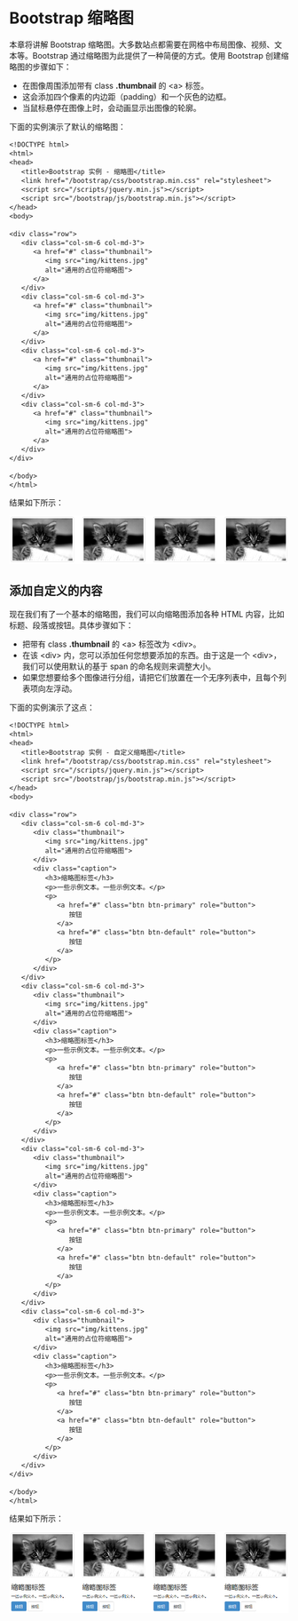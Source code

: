 # Bootstrap 缩略图

本章将讲解 Bootstrap 缩略图。大多数站点都需要在网格中布局图像、视频、文本等。Bootstrap 通过缩略图为此提供了一种简便的方式。使用 Bootstrap 创建缩略图的步骤如下：

*   在图像周围添加带有 class **.thumbnail** 的 &lt;a&gt; 标签。
*   这会添加四个像素的内边距（padding）和一个灰色的边框。
*   当鼠标悬停在图像上时，会动画显示出图像的轮廓。

下面的实例演示了默认的缩略图：

```
<!DOCTYPE html>
<html>
<head>
   <title>Bootstrap 实例 - 缩略图</title>
   <link href="/bootstrap/css/bootstrap.min.css" rel="stylesheet">
   <script src="/scripts/jquery.min.js"></script>
   <script src="/bootstrap/js/bootstrap.min.js"></script>
</head>
<body>

<div class="row">
   <div class="col-sm-6 col-md-3">
      <a href="#" class="thumbnail">
         <img src="img/kittens.jpg" 
         alt="通用的占位符缩略图">
      </a>
   </div>
   <div class="col-sm-6 col-md-3">
      <a href="#" class="thumbnail">
         <img src="img/kittens.jpg" 
         alt="通用的占位符缩略图">
      </a>
   </div>
   <div class="col-sm-6 col-md-3">
      <a href="#" class="thumbnail">
         <img src="img/kittens.jpg" 
         alt="通用的占位符缩略图">
      </a>
   </div>
   <div class="col-sm-6 col-md-3">
      <a href="#" class="thumbnail">
         <img src="img/kittens.jpg" 
         alt="通用的占位符缩略图">
      </a>
   </div>
</div>

</body>
</html>

```

[](/try/tryit.php?filename=bootstrap3-thumbnail)

结果如下所示：

![缩略图](img/thumbnail_demo.jpg)

## 添加自定义的内容

现在我们有了一个基本的缩略图，我们可以向缩略图添加各种 HTML 内容，比如标题、段落或按钮。具体步骤如下：

*   把带有 class **.thumbnail** 的 &lt;a&gt; 标签改为 &lt;div&gt;。
*   在该 &lt;div&gt; 内，您可以添加任何您想要添加的东西。由于这是一个 &lt;div&gt;，我们可以使用默认的基于 span 的命名规则来调整大小。
*   如果您想要给多个图像进行分组，请把它们放置在一个无序列表中，且每个列表项向左浮动。

下面的实例演示了这点：

```
<!DOCTYPE html>
<html>
<head>
   <title>Bootstrap 实例 - 自定义缩略图</title>
   <link href="/bootstrap/css/bootstrap.min.css" rel="stylesheet">
   <script src="/scripts/jquery.min.js"></script>
   <script src="/bootstrap/js/bootstrap.min.js"></script>
</head>
<body>

<div class="row">
   <div class="col-sm-6 col-md-3">
      <div class="thumbnail">
         <img src="img/kittens.jpg" 
         alt="通用的占位符缩略图">
      </div>
      <div class="caption">
         <h3>缩略图标签</h3>
         <p>一些示例文本。一些示例文本。</p>
         <p>
            <a href="#" class="btn btn-primary" role="button">
               按钮
            </a> 
            <a href="#" class="btn btn-default" role="button">
               按钮
            </a>
         </p>
      </div>
   </div>
   <div class="col-sm-6 col-md-3">
      <div class="thumbnail">
         <img src="img/kittens.jpg" 
         alt="通用的占位符缩略图">
      </div>
      <div class="caption">
         <h3>缩略图标签</h3>
         <p>一些示例文本。一些示例文本。</p>
         <p>
            <a href="#" class="btn btn-primary" role="button">
               按钮
            </a> 
            <a href="#" class="btn btn-default" role="button">
               按钮
            </a>
         </p>
      </div>
   </div>
   <div class="col-sm-6 col-md-3">
      <div class="thumbnail">
         <img src="img/kittens.jpg" 
         alt="通用的占位符缩略图">
      </div>
      <div class="caption">
         <h3>缩略图标签</h3>
         <p>一些示例文本。一些示例文本。</p>
         <p>
            <a href="#" class="btn btn-primary" role="button">
               按钮
            </a> 
            <a href="#" class="btn btn-default" role="button">
               按钮
            </a>
         </p>
      </div>
   </div>
   <div class="col-sm-6 col-md-3">
      <div class="thumbnail">
         <img src="img/kittens.jpg" 
         alt="通用的占位符缩略图">
      </div>
      <div class="caption">
         <h3>缩略图标签</h3>
         <p>一些示例文本。一些示例文本。</p>
         <p>
            <a href="#" class="btn btn-primary" role="button">
               按钮
            </a> 
            <a href="#" class="btn btn-default" role="button">
               按钮
            </a>
         </p>
      </div>
   </div>
</div>

</body>
</html>

```

[](/try/tryit.php?filename=bootstrap3-thumbnail-custom)

结果如下所示：

![自定义缩略图](img/customthumbnail_demo.jpg)